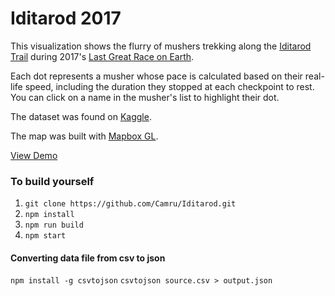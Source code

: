 # Iditarod 2017 
This visualization shows the flurry of mushers trekking along the [Iditarod Trail](https://en.wikipedia.org/wiki/Iditarod_Trail_Sled_Dog_Race) during 2017's [Last Great Race on Earth](http://iditarod.com/about/).

Each dot represents a musher whose pace is calculated based on their real-life speed, including the duration they stopped at each checkpoint to rest. You can click on a name in the musher's list to highlight their dot.

The dataset was found on [Kaggle](https://www.kaggle.com/iditarod/iditarod-race).

The map was built with [Mapbox GL](https://www.mapbox.com/mapbox-gl-js/api/).

[View Demo](https://camru.github.io/Iditarod/)

### To build yourself
1. `git clone https://github.com/Camru/Iditarod.git`
2. `npm install`
3. `npm run build`
4. `npm start`


#### Converting data file from csv to json
 `npm install -g csvtojson`
 `csvtojson source.csv > output.json`
